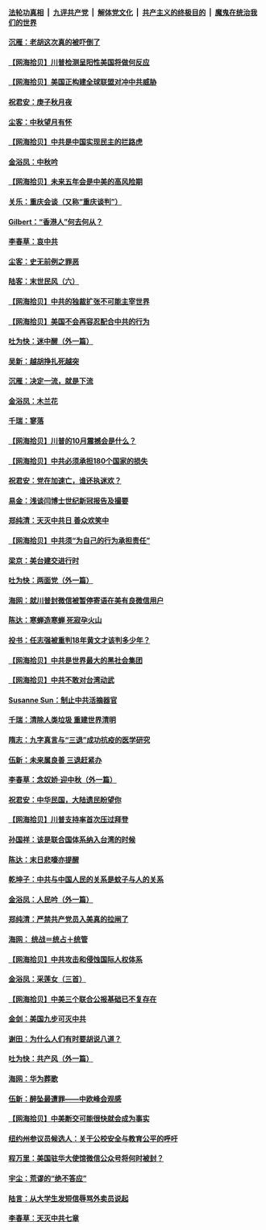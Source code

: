 ####  [法轮功真相](../../../../basic/blob/master/README.md?t=10032102) &nbsp;|&nbsp; [九评共产党](../../../../9ping.md/blob/master/README.md?t=10032102) &nbsp;|&nbsp; [解体党文化](../../../../jtdwh.md/blob/master/README.md?t=10032102)  &nbsp;|&nbsp; [共产主义的终极目的](../../../../gczydzjmd.md/blob/master/README.md?t=10032102) &nbsp;|&nbsp; [魔鬼在统治我们的世界](../../../../mgztzwmdsj.md/blob/master/README.md?t=10032102) 

#### [沉雁：老胡这次真的被吓倒了](../pages/nsc993/n12449796.md?t=10032102) 

#### [【网海拾贝】川普检测呈阳性美国将做何反应](../pages/nsc993/n12449042.md?t=10032102) 

#### [【网海拾贝】美国正构建全球联盟对冲中共威胁](../pages/nsc993/n12446580.md?t=10032102) 

#### [祝君安：庚子秋月夜](../pages/nsc993/n12445870.md?t=10032102) 

#### [尘客：中秋望月有怀](../pages/nsc993/n12444632.md?t=10032102) 

#### [【网海拾贝】中共是中国实现民主的拦路虎](../pages/nsc993/n12443573.md?t=10032102) 

#### [金浴凤：中秋吟](../pages/nsc993/n12441773.md?t=10032102) 

#### [【网海拾贝】未来五年会是中美的高风险期](../pages/nsc993/n12440760.md?t=10032102) 

#### [关乐：重庆会谈（又称“重庆谈判”）](../pages/nsc993/n12437525.md?t=10032102) 

#### [Gilbert：“香港人”何去何从？](../pages/nsc993/n12435894.md?t=10032102) 

#### [李春草：哀中共](../pages/nsc993/n12435874.md?t=10032102) 

#### [尘客：史无前例之罪恶](../pages/nsc993/n12435762.md?t=10032102) 

#### [陆客：末世民风（六）](../pages/nsc993/n12435354.md?t=10032102) 

#### [【网海拾贝】中共的独裁扩张不可能主宰世界](../pages/nsc993/n12435151.md?t=10032102) 

#### [【网海拾贝】美国不会再容忍配合中共的行为](../pages/nsc993/n12433808.md?t=10032102) 

#### [吐为快：迷中醒（外一篇）](../pages/nsc993/n12433585.md?t=10032102) 

#### [吴新：越胡挣扎死越突](../pages/nsc993/n12433562.md?t=10032102) 

#### [沉雁：决定一流，就是下流](../pages/nsc993/n12432128.md?t=10032102) 

#### [金浴凤：木兰花](../pages/nsc993/n12432124.md?t=10032102) 

#### [千瑞：寥落](../pages/nsc993/n12432071.md?t=10032102) 

#### [【网海拾贝】川普的10月震撼会是什么？](../pages/nsc993/n12431624.md?t=10032102) 

#### [【网海拾贝】中共必须承担180个国家的损失](../pages/nsc993/n12428893.md?t=10032102) 

#### [祝君安：党在加速亡，谁还执迷欢？](../pages/nsc993/n12428652.md?t=10032102) 

#### [易金：浅谈闫博士世纪新冠报告及撮要](../pages/nsc993/n12426822.md?t=10032102) 

#### [郑纯清：天灭中共日 善众欢笑中](../pages/nsc993/n12426784.md?t=10032102) 

#### [【网海拾贝】中共须“为自己的行为承担责任”](../pages/nsc993/n12426067.md?t=10032102) 

#### [梁京：美台建交进行时](../pages/nsc993/n12424066.md?t=10032102) 

#### [吐为快：两面党（外一篇）](../pages/nsc993/n12424043.md?t=10032102) 

#### [海网：就川普封微信被暂停寄语在美有良微信用户](../pages/nsc993/n12424021.md?t=10032102) 

#### [陈达：寒蝉造寒蝉 死寂孕火山](../pages/nsc993/n12423958.md?t=10032102) 

#### [投书：任志强被重判18年黄文才该判多少年？](../pages/nsc993/n12423672.md?t=10032102) 

#### [【网海拾贝】中共是世界最大的黑社会集团](../pages/nsc993/n12423543.md?t=10032102) 

#### [【网海拾贝】中共不敢对台湾动武](../pages/nsc993/n12421418.md?t=10032102) 

#### [Susanne Sun：制止中共活摘器官](../pages/nsc993/n12419654.md?t=10032102) 

#### [千瑞：清除人类垃圾 重建世界清明](../pages/nsc993/n12419414.md?t=10032102) 

#### [隋志：九字真言与“三退”成功抗疫的医学研究](../pages/nsc993/n12419248.md?t=10032102) 

#### [伍新：未来属良善 三退赶紧办](../pages/nsc993/n12418496.md?t=10032102) 

#### [李春草：念奴娇·迎中秋（外一篇）](../pages/nsc993/n12418465.md?t=10032102) 

#### [祝君安：中华民国，大陆遗民盼望你](../pages/nsc993/n12418089.md?t=10032102) 

#### [【网海拾贝】川普支持率首次压过拜登](../pages/nsc993/n12418050.md?t=10032102) 

#### [孙国祥：该是联合国体系纳入台湾的时候](../pages/nsc993/n12417369.md?t=10032102) 

#### [陈达：末日悲嚎亦提醒](../pages/nsc993/n12416736.md?t=10032102) 

#### [乾坤子：中共与中国人民的关系是蚊子与人的关系](../pages/nsc993/n12416632.md?t=10032102) 

#### [金浴凤：人民吟（外一篇）](../pages/nsc993/n12416567.md?t=10032102) 

#### [郑纯清：严禁共产党员入美真的拉闸了](../pages/nsc993/n12416550.md?t=10032102) 

#### [海网： 统战＝统占＋统管](../pages/nsc993/n12416404.md?t=10032102) 

#### [【网海拾贝】中共攻击和侵蚀国际人权体系](../pages/nsc993/n12416250.md?t=10032102) 

#### [金浴凤：采莲女（三首）](../pages/nsc993/n12415517.md?t=10032102) 

#### [【网海拾贝】中美三个联合公报基础已不复存在](../pages/nsc993/n12415054.md?t=10032102) 

#### [金剑：美国九步可灭中共](../pages/nsc993/n12413183.md?t=10032102) 

#### [谢田：为什么人们有时要胡说八道？](../pages/nsc993/n12411861.md?t=10032102) 

#### [吐为快：共产风（外一篇）](../pages/nsc993/n12411761.md?t=10032102) 

#### [海网：华为葬歌](../pages/nsc993/n12410381.md?t=10032102) 

#### [伍新：醉坠最遭罪——中欧峰会观感](../pages/nsc993/n12410364.md?t=10032102) 

#### [【网海拾贝】中美断交可能很快就会成为事实](../pages/nsc993/n12409495.md?t=10032102) 

#### [纽约州参议员候选人：关于公校安全与教育公平的呼吁](../pages/nsc993/n12409228.md?t=10032102) 

#### [程万里：美国驻华大使馆微信公众号将何时被封？](../pages/nsc993/n12407397.md?t=10032102) 

#### [宇尘：荒谬的“绝不答应”](../pages/nsc993/n12407360.md?t=10032102) 

#### [陆言：从大学生发短信辱骂外卖员说起](../pages/nsc993/n12407285.md?t=10032102) 

#### [李春草：天灭中共七章](../pages/nsc993/n12406988.md?t=10032102) 

